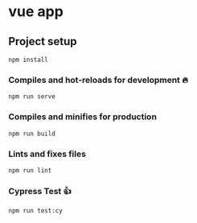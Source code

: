 # vue app

## Project setup
```
npm install
```

### Compiles and hot-reloads for development :fire:
```
npm run serve
```

### Compiles and minifies for production
```
npm run build
```

### Lints and fixes files
```
npm run lint
```

### Cypress Test :+1:
```
npm run test:cy
```
